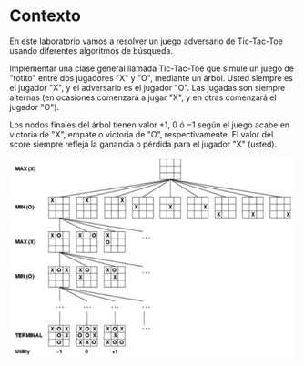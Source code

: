 # Contexto

En este laboratorio vamos a resolver un juego adversario de Tic-Tac-Toe usando diferentes algoritmos de búsqueda.

Implementar una clase general llamada Tic-Tac-Toe que simule un juego de "totito" entre dos jugadores "X" y "O", mediante un árbol. Usted siempre es el jugador "X", y el adversario es el jugador "O". Las jugadas son siempre alternas (en ocasiones comenzará a jugar "X", y en otras comenzará el jugador "O").

Los nodos finales del árbol tienen valor $+1$, $0$ ó $-1$ según el juego acabe en victoria de "X", empate o victoria de "O", respectivamente. El valor del score siempre refleja la ganancia o pérdida para el jugador "X" (usted).

![Diagrama Tic Tac Toe](./images/diagrama_tic_tac_toe.png "Diagrama Tic Tac Toe")
